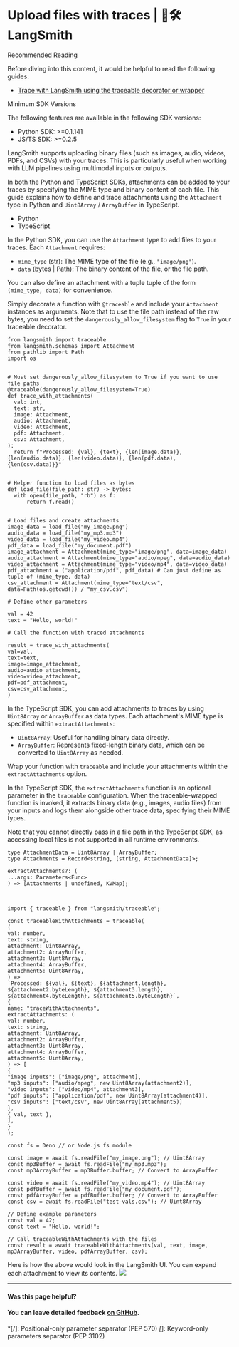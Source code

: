 # Upload files with traces | 🦜️🛠️ LangSmith

Recommended Reading

Before diving into this content, it would be helpful to read the following guides:

  * [Trace with LangSmith using the traceable decorator or wrapper](/observability/how_to_guides/annotate_code#use-traceable--traceable)

Minimum SDK Versions

The following features are available in the following SDK versions:

  * Python SDK: >=0.1.141
  * JS/TS SDK: >=0.2.5

LangSmith supports uploading binary files (such as images, audio, videos, PDFs, and CSVs) with your traces. This is particularly useful when working with LLM pipelines using multimodal inputs or outputs.

In both the Python and TypeScript SDKs, attachments can be added to your traces by specifying the MIME type and binary content of each file. This guide explains how to define and trace attachments using the `Attachment` type in Python and `Uint8Array` / `ArrayBuffer` in TypeScript.

  * Python
  * TypeScript

In the Python SDK, you can use the `Attachment` type to add files to your traces. Each `Attachment` requires:

  * `mime_type` (str): The MIME type of the file (e.g., `"image/png"`).
  * `data` (bytes | Path): The binary content of the file, or the file path.

You can also define an attachment with a tuple tuple of the form `(mime_type, data)` for convenience. 

Simply decorate a function with `@traceable` and include your `Attachment` instances as arguments. Note that to use the file path instead of the raw bytes, you need to set the `dangerously_allow_filesystem` flag to `True` in your traceable decorator.
    
    
    from langsmith import traceable  
    from langsmith.schemas import Attachment  
    from pathlib import Path  
    import os  
      
      
    # Must set dangerously_allow_filesystem to True if you want to use file paths  
    @traceable(dangerously_allow_filesystem=True)  
    def trace_with_attachments(  
      val: int,  
      text: str,  
      image: Attachment,  
      audio: Attachment,  
      video: Attachment,  
      pdf: Attachment,  
      csv: Attachment,  
    ):  
      return f"Processed: {val}, {text}, {len(image.data)}, {len(audio.data)}, {len(video.data)}, {len(pdf.data), {len(csv.data)}}"  
      
      
    # Helper function to load files as bytes  
    def load_file(file_path: str) -> bytes:  
      with open(file_path, "rb") as f:  
          return f.read()  
      
      
    # Load files and create attachments  
    image_data = load_file("my_image.png")  
    audio_data = load_file("my_mp3.mp3")  
    video_data = load_file("my_video.mp4")  
    pdf_data = load_file("my_document.pdf")  
    image_attachment = Attachment(mime_type="image/png", data=image_data)  
    audio_attachment = Attachment(mime_type="audio/mpeg", data=audio_data)  
    video_attachment = Attachment(mime_type="video/mp4", data=video_data)  
    pdf_attachment = ("application/pdf", pdf_data) # Can just define as tuple of (mime_type, data)  
    csv_attachment = Attachment(mime_type="text/csv", data=Path(os.getcwd()) / "my_csv.csv")  
      
    # Define other parameters  
      
    val = 42  
    text = "Hello, world!"  
      
    # Call the function with traced attachments  
      
    result = trace_with_attachments(  
    val=val,  
    text=text,  
    image=image_attachment,  
    audio=audio_attachment,  
    video=video_attachment,  
    pdf=pdf_attachment,  
    csv=csv_attachment,  
    )  
    

In the TypeScript SDK, you can add attachments to traces by using `Uint8Array` or `ArrayBuffer` as data types. Each attachment's MIME type is specified within `extractAttachments`:

  * `Uint8Array`: Useful for handling binary data directly.
  * `ArrayBuffer`: Represents fixed-length binary data, which can be converted to `Uint8Array` as needed.

Wrap your function with `traceable` and include your attachments within the `extractAttachments` option.

In the TypeScript SDK, the `extractAttachments` function is an optional parameter in the `traceable` configuration. When the traceable-wrapped function is invoked, it extracts binary data (e.g., images, audio files) from your inputs and logs them alongside other trace data, specifying their MIME types.

Note that you cannot directly pass in a file path in the TypeScript SDK, as accessing local files is not supported in all runtime environments.
    
    
    type AttachmentData = Uint8Array | ArrayBuffer;
    type Attachments = Record<string, [string, AttachmentData]>;
    
    extractAttachments?: (
    ...args: Parameters<Func>
    ) => [Attachments | undefined, KVMap];
    
    
    
    import { traceable } from "langsmith/traceable";  
      
    const traceableWithAttachments = traceable(  
    (  
    val: number,  
    text: string,  
    attachment: Uint8Array,  
    attachment2: ArrayBuffer,  
    attachment3: Uint8Array,  
    attachment4: ArrayBuffer,  
    attachment5: Uint8Array,  
    ) =>  
    `Processed: ${val}, ${text}, ${attachment.length}, ${attachment2.byteLength}, ${attachment3.length}, ${attachment4.byteLength}, ${attachment5.byteLength}`,  
    {  
    name: "traceWithAttachments",  
    extractAttachments: (  
    val: number,  
    text: string,  
    attachment: Uint8Array,  
    attachment2: ArrayBuffer,  
    attachment3: Uint8Array,  
    attachment4: ArrayBuffer,  
    attachment5: Uint8Array,  
    ) => [  
    {  
    "image inputs": ["image/png", attachment],  
    "mp3 inputs": ["audio/mpeg", new Uint8Array(attachment2)],  
    "video inputs": ["video/mp4", attachment3],  
    "pdf inputs": ["application/pdf", new Uint8Array(attachment4)],  
    "csv inputs": ["text/csv", new Uint8Array(attachment5)]  
    },  
    { val, text },  
    ],  
    }  
    );  
      
    const fs = Deno // or Node.js fs module  
      
    const image = await fs.readFile("my_image.png"); // Uint8Array  
    const mp3Buffer = await fs.readFile("my_mp3.mp3");  
    const mp3ArrayBuffer = mp3Buffer.buffer; // Convert to ArrayBuffer  
      
    const video = await fs.readFile("my_video.mp4"); // Uint8Array  
    const pdfBuffer = await fs.readFile("my_document.pdf");  
    const pdfArrayBuffer = pdfBuffer.buffer; // Convert to ArrayBuffer  
    const csv = await fs.readFile("test-vals.csv"); // Uint8Array  
      
    // Define example parameters  
    const val = 42;  
    const text = "Hello, world!";  
      
    // Call traceableWithAttachments with the files  
    const result = await traceableWithAttachments(val, text, image, mp3ArrayBuffer, video, pdfArrayBuffer, csv);  
    

Here is how the above would look in the LangSmith UI. You can expand each attachment to view its contents. ![](/assets/images/trace_with_attachments-fcee2de7720714915d3d264b61f2064d.png)

* * *

#### Was this page helpful?

  

#### You can leave detailed feedback [on GitHub](https://github.com/langchain-ai/langsmith-docs/issues/new?title=DOC%3A+%3CPlease+write+a+comprehensive+title+after+the+%27DOC%3A+%27+prefix%3E).
  *[/]: Positional-only parameter separator (PEP 570)
  *[*]: Keyword-only parameters separator (PEP 3102)
